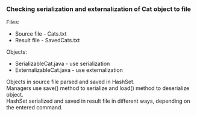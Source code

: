 ### Checking serialization and externalization of Cat object to file 
Files:
* Source file - Cats.txt
* Result file - SavedCats.txt

Objects:
* SerializableCat.java - use serialization
* ExternalizableCat.java - use externalization

Objects in source file parsed and saved in HashSet. <br>
Managers use save() method to serialize and load() method to deserialize object. <br>
HashSet serialized and saved in result file in different ways, depending on the entered command.
